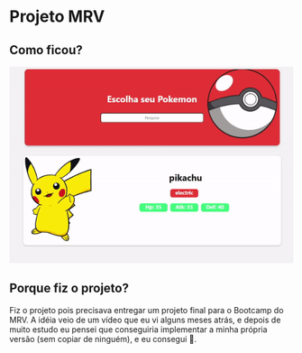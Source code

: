 # Projeto MRV

## Como ficou?
![pokedexMRV](https://github.com/guidolingip1/projeto-mrv-pokedex/blob/master/pokedex-MRV.gif)
## Porque fiz o projeto?
Fiz o projeto pois precisava entregar um projeto final para o Bootcamp do MRV.
A idéia veio de um vídeo que eu vi alguns meses atrás, e depois de muito estudo eu pensei que conseguiria implementar a minha própria versão (sem copiar de ninguém), e eu consegui 🤗.
